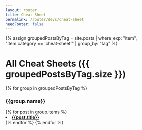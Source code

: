 ```yaml
---
layout: router
title: Cheat Sheet
permalink: /router/devs/cheat-sheet
needFooter: false
---
```


{% assign groupedPostsByTag = site.posts | where_exp: "item", "item.category == 'cheat-sheet'" | group_by: "tag" %}

<div class="layout--center-focused">

<h1>All Cheat Sheets ({{ groupedPostsByTag.size }})</h1>

{% for group in groupedPostsByTag %}

<h3 class="f-tt-capital">{{group.name}}</h3>
  {% for post in group.items %}
  <li> <a href="{{ post.url }}"> <b>{{post.title}}</b></a> </li>
  {% endfor %}
{% endfor %}

</div>
